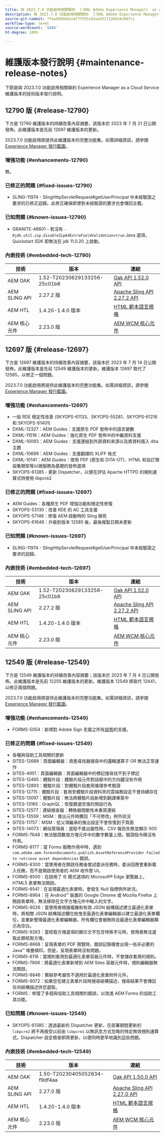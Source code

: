 ```yaml
---
title: 與 2023.7.0 功能啟用相關聯的  [!DNL Adobe Experience Manager]  as a Cloud Service 維護版本發行說明。
description: 與 2023.7.0 功能啟用相關聯的  [!DNL Adobe Experience Manager]  as a Cloud Service 維護版本發行說明。
source-git-commit: 7faad505661cbf7f555c03aa5517120d34c00fcc
workflow-type: tm+mt
source-wordcount: '1048'
ht-degree: 100%

---
```


# 維護版本發行說明 {#maintenance-release-notes}

下節是與 2023.7.0 功能啟用相關聯的 Experience Manager as a Cloud Service 維護版本的技術版本發行說明。

## 12790 版 {#release-12790}

下方是 12790 維護版本的持續改善內容摘要，該版本於 2023 年 7 月 21 日公開發佈。此維護版本是先前 12697 維護版本的更新。

2023.7.0 功能啟用將提供此維護版本的完整功能集。如需詳細資訊，請參閱 [Experience Manager 發行藍圖](https://experienceleague.adobe.com/docs/experience-manager-release-information/aem-release-updates/update-releases-roadmap.html)。

### 增強功能 {#enhancements-12790}

無。

### 已修正的問題 {#fixed-issues-12790}

- SLING-11974 - SlingHttpServletRequest#getUserPrincipal 中未經驗證之要求的已修正迴歸。此修正確保即使對未經驗證的要求也會傳回主體。

### 已知問題 {#known-issues-12790}

- GRANITE-46601 - 若沒有 `-Djdk.util.zip.disableZip64ExtraFieldValidation=true` Java 選項，Quickstart SDK 即無法在 jdk 11.0.20 上啟動。

### 內嵌技術 {#embedded-tech-12790}

| 技術 | 版本 | 連結 |
|---|---|---|
| AEM OAK | 1.52-T20230629133256-25c01b8 | [Oak API 1.52.0 API](https://www.javadoc.io/doc/org.apache.jackrabbit/oak-api/1.52.0/index.html) |
| AEM SLING API | 2.27.2 版 | [Apache Sling API 2.27.2 API](https://www.javadoc.io/doc/org.apache.sling/org.apache.sling.api/latest/index.html) |
| AEM HTL | 1.4.20-1.4.0 版本 | [HTML 範本語言規格](https://github.com/adobe/htl-spec) |
| AEM 核心元件 | 2.23.0 版 | [AEM WCM 核心元件](https://github.com/adobe/aem-core-wcm-components) |

## 12697 版 {#release-12697}

下方是 12697 維護版本的持續改善內容摘要，該版本於 2023 年 7 月 14 日公開發佈。此維護版本是先前 12549 維護版本的更新。維護版本 12697 取代了 12585，以修正一個問題。

2023.7.0 功能啟用將提供此維護版本的完整功能集。如需詳細資訊，請參閱 [Experience Manager 發行藍圖](https://experienceleague.adobe.com/docs/experience-manager-release-information/aem-release-updates/update-releases-roadmap.html)。

### 增強功能 {#enhancements-12697}

- 一般 RDE 穩定性改善 (SKYOPS-61133、SKYOPS-55281、SKYOPS-61216 和 SKYOPS-61401)
- DXML-12327：AEM Guides：支援原生 PDF 發佈中的語言變數
- DXML-11518：AEM Guides：強化原生 PDF 發佈中的中繼資料支援
- DXML-10093：AEM Guides：支援連結到外部資料來源以及將資料插入 dita 主題
- DXML-10699：AEM Guides：支援翻譯的 XLIFF 格式
- DXML-10141：AEM Guides：使用 PDF (原生和 DITA-OT)、HTML 和自訂預設集類型等以微服務為基礎的發佈選項
- SKYOPS-61385 - 更新 Dispatcher，以便在評估 Apache HTTPD 的規則運算式時使用 libpcre2

### 已修正的問題 {#fixed-issues-12697}

- AEM Guides：各種原生 PDF 增強功能和穩定性修復
- SKYOPS-53130：改善 RDE 的 AC 工具支援
- SKYOPS-57146：修復 AEM 啟動時的 Sling 鎖死
- SKYOPS-61646：升級到版本 12585 後，最後複製日期未更新

### 已知問題 {#known-issues-12697}

- SLING-11974 - SlingHttpServletRequest#getUserPrincipal 中未經驗證之要求的迴歸。

### 內嵌技術 {#embedded-tech-12697}

| 技術 | 版本 | 連結 |
|---|---|---|
| AEM OAK | 1.52-T20230629133256-25c01b8 | [Oak API 1.52.0 API](https://www.javadoc.io/doc/org.apache.jackrabbit/oak-api/1.52.0/index.html) |
| AEM SLING API | 2.27.2 版 | [Apache Sling API 2.27.2 API](https://www.javadoc.io/doc/org.apache.sling/org.apache.sling.api/latest/index.html) |
| AEM HTL | 1.4.20-1.4.0 版本 | [HTML 範本語言規格](https://github.com/adobe/htl-spec) |
| AEM 核心元件 | 2.23.0 版 | [AEM WCM 核心元件](https://github.com/adobe/aem-core-wcm-components) |

## 12549 版 {#release-12549}

下方是 12549 維護版本的持續改善內容摘要；該版本於 2023 年 7 月 4 日公開發佈。此維護版本是先前 12255 維護版本的更新。維護版本 12549 將取代 12441，以修正兩個問題。

2023.7.0 功能啟用將提供此維護版本的完整功能集。如需詳細資訊，請參閱 [Experience Manager 發行藍圖](https://experienceleague.adobe.com/docs/experience-manager-release-information/aem-release-updates/update-releases-roadmap.html)。

### 增強功能 {#enhancements-12549}

- FORMS-5054：新增對 Adobe Sign 支援之所有[狀態](https://opensource.adobe.com/acrobat-sign/acrobat_sign_events/webhookeventsagreements.html)的支援。

### 已修正的問題 {#fixed-issues-12549}

- 各種與協助工具相關的更新
- SITES-12688：頁面編輯器：資產尋找器搜尋中的邏輯運算子 OR 無法正常運作
- SITES-4951：頁面編輯器：頁面編輯器中的標記搜尋找不到子標記
- SITES-12465：體驗片段：體驗片段元件對話框中的方向鍵沒有作用
- SITES-12893：體驗片段：對體驗片段套用循環參考驗證
- SITES-12715：體驗片段：套用至體驗片段資料夾的雲端務設定不會持續存在
- SITES-13097：體驗片段：無法將體驗片段新增到翻譯專案中
- SITES-13165：GraphQL：恢復篩選空值的預設行為
- SITES-12577：連結檢查器：轉換器間歇性未重寫連結
- SITES-13559：MSM：推出元件時擲回「不可修改」例外狀況
- SITES-11757：MSM：從父項繼承的推出設定不會恢復到子頁面
- SITES-14073：網站管理員：選取不匯出屬性時，CSV 報告失敗並顯示 500
- FORMS-7648：無法驗證數值方塊元件中的數字數量上限。驗證指令碼沒有作用。
- FORMS-8177：當 Forms 服務作用中時，遇到 `com.adobe.aem.formsndocuments.publish.AssetReferenceProvider Failed to retrieve asset dependencies` 錯誤。
- FORMS-8300：當使用者在開啟任務後嘗試委派任務時，委派回應會重新載入任務，而不是開啟使用者的 AEM 收件匣 UI。
- FORMS-8500：在啟用了 IE 模式選項的 Microsoft® Edge 瀏覽器上，HTML5 表單無法開啟。
- FORMS-8541：在呈現最適化表單時，會發生 Null 指標例外狀況。
- FORMS-8964：在 Android™ 裝置的 Google Chrome 或 Mozilla Firefox 上開啟表單時，無法移除在文字方塊元件中輸入的文字。
- FORMS-9026：當使用者根據複雜和有效 JSON 結構描述建立最適化表單時，將相關 JSON 結構描述欄位拖曳至最適化表單編輯器以建立最適化表單欄位，並重新整理最適化表單編輯器，所有欄位會被刪除且最適化表單編輯器顯示為空白。
- FORMS-9263：當核取方塊選項的顯示文字包含特殊字元時，使用者無法選取此類核取方塊。
- FORMS-8668：呈現表單的 PDF 預覽時，錯誤記錄檔會出現一些非必要的 Java™ 堆疊傾印。但是，呈現表單時沒有問題。
- FORMS-8116：當規則套用到最適化表單容器元件時，不會儲存套用的規則。
- FORMS-7906：將最適化表單新增到 AEM Sites 容器元件時，規則編輯器無法開啟。
- FORMS-8846：繫結參考屬性不適用於最適化表單附件元件。
- FORMS-9072：如果您在建立表單片段時搜尋結構描述，搜尋結果不會傳回任何結構描述供您選取。
- FORMS：修復了多個與協助工具相關的錯誤，以改進 AEM Forms 的協助工具功能。

### 已知問題 {#known-issues-12549}

- SKYOPS-61385：透過最新的 Dispatcher 更新，在部署期間更新的 `libpcre2` 將不再接受以前由 `libpcre1` 以無訊息方式忽略的特定無效規則運算式。Dispatcher 設定檢查即將更新，以便同時更早地識別這些問題。

### 內嵌技術 {#embedded-tech-12549}

| 技術 | 版本 | 連結 |
|---|---|---|
| AEM OAK | 1.50-T20230405052634-f9df4aa | [Oak API 1.50.0 API](https://www.javadoc.io/doc/org.apache.jackrabbit/oak-api/1.50.0/index.html) |
| AEM SLING API | 2.27.0 版 | [Apache Sling API 2.27.0 API](https://www.javadoc.io/doc/org.apache.sling/org.apache.sling.api/latest/index.html) |
| AEM HTL | 1.4.20-1.4.0 版本 | [HTML 範本語言規格](https://github.com/adobe/htl-spec) |
| AEM 核心元件 | 2.23.0 版 | [AEM WCM 核心元件](https://github.com/adobe/aem-core-wcm-components) |
